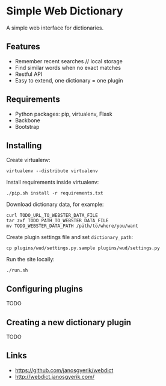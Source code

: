 Simple Web Dictionary
=====================

A simple web interface for dictionaries.

Features
--------

- Remember recent searches // local storage
- Find similar words when no exact matches
- Restful API
- Easy to extend, one dictionary = one plugin

Requirements
------------

- Python packages: pip, virtualenv, Flask
- Backbone
- Bootstrap

Installing
----------

Create virtualenv:

    virtualenv --distribute virtualenv

Install requirements inside virtualenv:

    ./pip.sh install -r requirements.txt

Download dictionary data, for example:

    curl TODO_URL_TO_WEBSTER_DATA_FILE
    tar zxf TODO_PATH_TO_WEBSTER_DATA_FILE
    mv TODO_WEBSTER_DATA_PATH /path/to/where/you/want

Create plugin settings file and set `dictionary_path`:

    cp plugins/wud/settings.py.sample plugins/wud/settings.py

Run the site locally:

    ./run.sh

Configuring plugins
-------------------

TODO

Creating a new dictionary plugin
--------------------------------

TODO

Links
-----

- https://github.com/janosgyerik/webdict
- http://webdict.janosgyerik.com/

